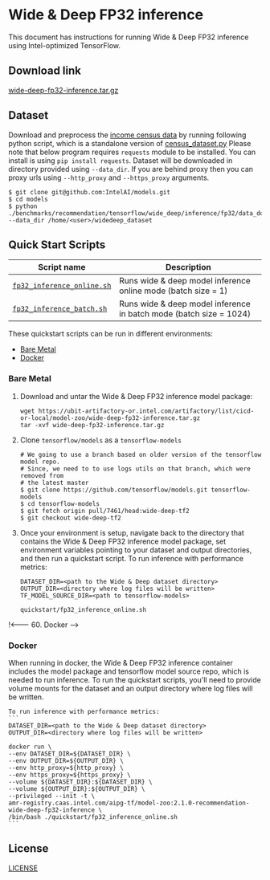 <!--- 0. Title -->
# Wide & Deep FP32 inference

<!-- 10. Description -->

This document has instructions for running Wide & Deep FP32 inference using
Intel-optimized TensorFlow.


<!--- 20. Download link -->
## Download link

[wide-deep-fp32-inference.tar.gz](https://ubit-artifactory-or.intel.com/artifactory/list/cicd-or-local/model-zoo/wide-deep-fp32-inference.tar.gz)

<!--- 30. Datasets -->
## Dataset
Download and preprocess the [income census data](https://archive.ics.uci.edu/ml/datasets/Census+Income) by running 
   following python script, which is a standalone version of [census_dataset.py](https://github.com/tensorflow/models/blob/master/official/wide_deep/census_dataset.py) Please note that below program requires `requests` module to be installed. You can install is using `pip install requests`. 
   Dataset will be downloaded in directory provided using `--data_dir`. If you are behind proxy then you can proxy urls 
   using `--http_proxy` and `--https_proxy` arguments.
   ```
   $ git clone git@github.com:IntelAI/models.git
   $ cd models
   $ python ./benchmarks/recommendation/tensorflow/wide_deep/inference/fp32/data_download.py --data_dir /home/<user>/widedeep_dataset
   ```


<!--- 40. Quick Start Scripts -->
## Quick Start Scripts

| Script name | Description |
|-------------|-------------|
| [`fp32_inference_online.sh`](fp32_inference_online.sh) | Runs wide & deep model inference online mode (batch size = 1)|
| [`fp32_inference_batch.sh`](fp32_inference_batch.sh) | Runs wide & deep model inference in batch mode (batch size = 1024)|

These quickstart scripts can be run in different environments:
* [Bare Metal](#bare-metal)
* [Docker](#docker)


<!--- 50. Bare Metal -->
### Bare Metal

1. Download and untar the Wide & Deep FP32 inference model package:

    ```
    wget https://ubit-artifactory-or.intel.com/artifactory/list/cicd-or-local/model-zoo/wide-deep-fp32-inference.tar.gz
    tar -xvf wide-deep-fp32-inference.tar.gz
    ```

2. Clone `tensorflow/models` as a `tensorflow-models`
       
    ```
    # We going to use a branch based on older version of the tensorflow model repo.
    # Since, we need to to use logs utils on that branch, which were removed from 
    # the latest master
    $ git clone https://github.com/tensorflow/models.git tensorflow-models
    $ cd tensorflow-models
    $ git fetch origin pull/7461/head:wide-deep-tf2  
    $ git checkout wide-deep-tf2 
    ```

3. Once your environment is setup, navigate back to the directory that contains the Wide & Deep FP32 inference
   model package, set environment variables pointing to your dataset and output directories, and then run
   a quickstart script. To run inference with performance metrics:

    ```
    DATASET_DIR=<path to the Wide & Deep dataset directory>
    OUTPUT_DIR=<directory where log files will be written>
    TF_MODEL_SOURCE_DIR=<path to tensorflow-models>

    quickstart/fp32_inference_online.sh
    ```


!<--- 60. Docker -->
### Docker

 When running in docker, the Wide & Deep FP32 inference container includes the model package and tensorflow model source repo,
   which is needed to run inference. To run the quickstart scripts, you'll need to provide volume mounts for the dataset and 
   an output directory where log files will be written.

    To run inference with performance metrics:
    ```
    DATASET_DIR=<path to the Wide & Deep dataset directory>
    OUTPUT_DIR=<directory where log files will be written>

    docker run \
    --env DATASET_DIR=${DATASET_DIR} \
    --env OUTPUT_DIR=${OUTPUT_DIR} \
    --env http_proxy=${http_proxy} \
    --env https_proxy=${https_proxy} \
    --volume ${DATASET_DIR}:${DATASET_DIR} \
    --volume ${OUTPUT_DIR}:${OUTPUT_DIR} \
    --privileged --init -t \
    amr-registry.caas.intel.com/aipg-tf/model-zoo:2.1.0-recommendation-wide-deep-fp32-inference \
    /bin/bash ./quickstart/fp32_inference_online.sh
    ```

<!--- 80. License -->
## License

[LICENSE](/LICENSE)

